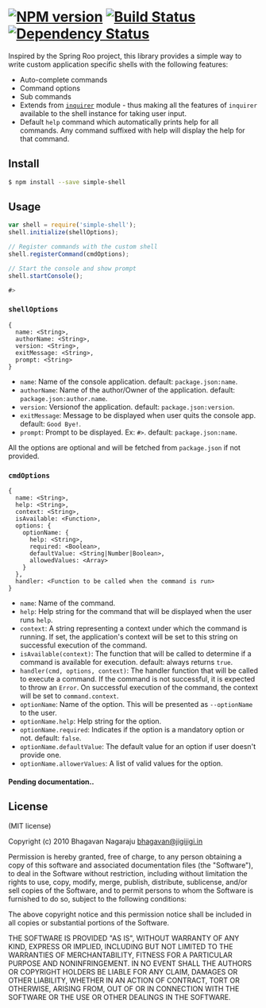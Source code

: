 #  [![NPM version][npm-image]][npm-url] [![Build Status][travis-image]][travis-url] [![Dependency Status][daviddm-url]][daviddm-image]

Inspired by the Spring Roo project, this library provides a simple way to write custom application specific shells with the following features:
* Auto-complete commands
* Command options
* Sub commands
* Extends from [`inquirer`](https://www.npmjs.com/package/inquirer) module - thus making all the features of `inquirer` available to the shell instance for taking user input.
* Default `help` command which automatically prints help for all commands. Any command suffixed with help will display the help for that command.

## Install

```sh
$ npm install --save simple-shell
```


## Usage

```js
var shell = require('simple-shell');
shell.initialize(shellOptions);

// Register commands with the custom shell
shell.registerCommand(cmdOptions);

// Start the console and show prompt
shell.startConsole();

#>
```

### `shellOptions`
```
{
  name: <String>,
  authorName: <String>,
  version: <String>,
  exitMessage: <String>,
  prompt: <String>
}
```

* `name`: Name of the console application. default: `package.json:name`.
* `authorName`: Name of the author/Owner of the application. default: `package.json:author.name`.
* `version`: Versionof the application. default: `package.json:version`.
* `exitMessage`: Message to be displayed when user quits the console app. default: `Good Bye!`.
* `prompt`: Prompt to be displayed. Ex: `#>`. default: `package.json:name`.

All the options are optional and will be fetched from `package.json` if not provided.

### `cmdOptions`
```
{
  name: <String>,
  help: <String>,
  context: <String>,
  isAvailable: <Function>,
  options: {
    optionName: {
      help: <String>,
      required: <Boolean>,
      defaultValue: <String|Number|Boolean>,
      allowedValues: <Array>
    }
  },
  handler: <Function to be called when the command is run>
}
```

* `name`: Name of the command.
* `help`: Help string for the command that will be displayed when the user runs `help`.
* `context`: A string representing a context under which the command is running. If set, the application's context will be set to this string on successful execution of the command.
* `isAvailable(context)`: The function that will be called to determine if a command is available for execution. default: always returns `true`.
* `handler(cmd, options, context)`: The handler function that will be called to execute a command. If the command is not successful, it is expected to throw an `Error`. On successful execution of the command, the context will be set to `command.context`.
* `optionName`: Name of the option. This will be presented as `--optionName` to the user.
* `optionName.help`: Help string for the option.
* `optionName.required`: Indicates if the option is a mandatory option or not. default: `false`.
* `optionName.defaultValue`: The default value for an option if user doesn't provide one.
* `optionName.allowerValues`: A list of valid values for the option.

#### Pending documentation..

## License

(MIT license)

Copyright (c) 2010 Bhagavan Nagaraju bhagavan@jigijigi.in

Permission is hereby granted, free of charge, to any person obtaining a copy of this software and associated documentation files (the "Software"), to deal in the Software without restriction, including without limitation the rights to use, copy, modify, merge, publish, distribute, sublicense, and/or sell copies of the Software, and to permit persons to whom the Software is furnished to do so, subject to the following conditions:

The above copyright notice and this permission notice shall be included in all copies or substantial portions of the Software.

THE SOFTWARE IS PROVIDED "AS IS", WITHOUT WARRANTY OF ANY KIND, EXPRESS OR IMPLIED, INCLUDING BUT NOT LIMITED TO THE WARRANTIES OF MERCHANTABILITY, FITNESS FOR A PARTICULAR PURPOSE AND NONINFRINGEMENT. IN NO EVENT SHALL THE AUTHORS OR COPYRIGHT HOLDERS BE LIABLE FOR ANY CLAIM, DAMAGES OR OTHER LIABILITY, WHETHER IN AN ACTION OF CONTRACT, TORT OR OTHERWISE, ARISING FROM, OUT OF OR IN CONNECTION WITH THE SOFTWARE OR THE USE OR OTHER DEALINGS IN THE SOFTWARE.


[npm-url]: https://npmjs.org/package/simple-shell
[npm-image]: https://badge.fury.io/js/simple-shell.svg
[travis-url]: https://travis-ci.org/bhagn/simple-shell
[travis-image]: https://travis-ci.org/bhagn/simple-shell.svg?branch=master
[daviddm-url]: https://david-dm.org/bhagn/simple-shell.svg?theme=shields.io
[daviddm-image]: https://david-dm.org/bhagn/simple-shell
